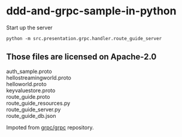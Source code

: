 # ddd-and-grpc-sample-in-python

Start up the server
```
python -m src.presentation.grpc.handler.route_guide_server
```

## Those files are licensed on Apache-2.0
auth_sample.proto  
hellostreamingworld.proto  
helloworld.proto  
keyvaluestore.proto  
route_guide.proto  
route_guide_resources.py  
route_guide_server.py  
route_guide_db.json

Impoted from [grpc/grpc](https://github.com/grpc/grpc) repository.